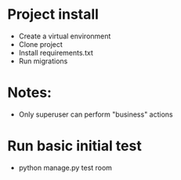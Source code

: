 # Project install
  - Create a virtual environment
  - Clone project
  - Install requirements.txt
  - Run migrations

# Notes:
  - Only superuser can perform "business" actions

# Run basic initial test
  - python manage.py test room